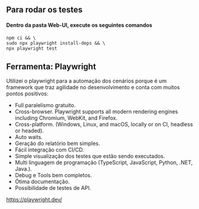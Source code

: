 ## Para rodar os testes
#### Dentro da pasta Web-UI, execute os seguintes comandos
    npm ci && \
    sudo npx playwright install-deps && \
    npx playwright test

## Ferramenta: Playwright
Utilizei o playwright para a automação dos cenários porque é um framework que traz agilidade no desenvolvimento e conta com muitos pontos positivos:
- Full paralelismo gratuito.
- Cross-browser. Playwright supports all modern rendering engines including Chromium, WebKit, and Firefox.
- Cross-platform. (Windows, Linux, and macOS, locally or on CI, headless or headed).
- Auto waits.
- Geração do relatório bem simples.
- Fácil integração com CI/CD.
- Simple visualização dos testes que estão sendo executados.
- Multi linguagem de programação (TypeScript, JavaScript, Python, .NET, Java.).
- Debug e Tools bem completos.
- Ótima documentação.
- Possibilidade de testes de API.

https://playwright.dev/

